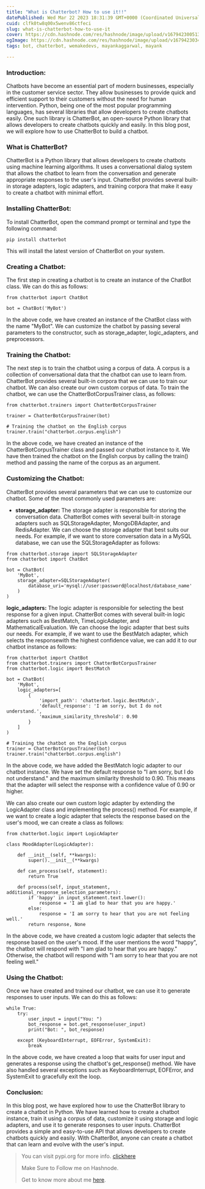 ```yaml
---
title: "What is Chatterbot? How to use it!!"
datePublished: Wed Mar 22 2023 18:31:39 GMT+0000 (Coordinated Universal Time)
cuid: clfk0tw8q00x5wenv86ctfeci
slug: what-is-chatterbot-how-to-use-it
cover: https://cdn.hashnode.com/res/hashnode/image/upload/v1679423005133/507343fd-19e6-43b5-9233-4b9d155d0506.png
ogImage: https://cdn.hashnode.com/res/hashnode/image/upload/v1679423034886/b7642984-ecbb-44dc-aefa-774ca31db4ef.png
tags: bot, chatterbot, wemakedevs, mayankaggarwal, mayank

---
```


### Introduction:

Chatbots have become an essential part of modern businesses, especially in the customer service sector. They allow businesses to provide quick and efficient support to their customers without the need for human intervention. Python, being one of the most popular programming languages, has several libraries that allow developers to create chatbots easily. One such library is ChatterBot, an open-source Python library that allows developers to create chatbots quickly and easily. In this blog post, we will explore how to use ChatterBot to build a chatbot.

### What is ChatterBot?

ChatterBot is a Python library that allows developers to create chatbots using machine learning algorithms. It uses a conversational dialog system that allows the chatbot to learn from the conversation and generate appropriate responses to the user's input. ChatterBot provides several built-in storage adapters, logic adapters, and training corpora that make it easy to create a chatbot with minimal effort.

### Installing ChatterBot:

To install ChatterBot, open the command prompt or terminal and type the following command:

```plaintext
pip install chatterbot
```

This will install the latest version of ChatterBot on your system.

### Creating a Chatbot:

The first step in creating a chatbot is to create an instance of the ChatBot class. We can do this as follows:

```plaintext
from chatterbot import ChatBot

bot = ChatBot('MyBot')
```

In the above code, we have created an instance of the ChatBot class with the name "MyBot". We can customize the chatbot by passing several parameters to the constructor, such as storage\_adapter, logic\_adapters, and preprocessors.

### Training the Chatbot:

The next step is to train the chatbot using a corpus of data. A corpus is a collection of conversational data that the chatbot can use to learn from. ChatterBot provides several built-in corpora that we can use to train our chatbot. We can also create our own custom corpus of data. To train the chatbot, we can use the ChatterBotCorpusTrainer class, as follows:

```plaintext
from chatterbot.trainers import ChatterBotCorpusTrainer

trainer = ChatterBotCorpusTrainer(bot)

# Training the chatbot on the English corpus
trainer.train("chatterbot.corpus.english")
```

In the above code, we have created an instance of the ChatterBotCorpusTrainer class and passed our chatbot instance to it. We have then trained the chatbot on the English corpus by calling the train() method and passing the name of the corpus as an argument.

### Customizing the Chatbot:

ChatterBot provides several parameters that we can use to customize our chatbot. Some of the most commonly used parameters are:

* **storage\_adapter:** The storage adapter is responsible for storing the conversation data. ChatterBot comes with several built-in storage adapters such as SQLStorageAdapter, MongoDBAdapter, and RedisAdapter. We can choose the storage adapter that best suits our needs. For example, if we want to store conversation data in a MySQL database, we can use the SQLStorageAdapter as follows:
    

```plaintext
from chatterbot.storage import SQLStorageAdapter
from chatterbot import ChatBot

bot = ChatBot(
    'MyBot',
    storage_adapter=SQLStorageAdapter(
        database_uri='mysql://user:password@localhost/database_name'
    )
)
```

**logic\_adapters:** The logic adapter is responsible for selecting the best response for a given input. ChatterBot comes with several built-in logic adapters such as BestMatch, TimeLogicAdapter, and MathematicalEvaluation. We can choose the logic adapter that best suits our needs. For example, if we want to use the BestMatch adapter, which selects the responsewith the highest confidence value, we can add it to our chatbot instance as follows:

```plaintext
from chatterbot import ChatBot
from chatterbot.trainers import ChatterBotCorpusTrainer
from chatterbot.logic import BestMatch

bot = ChatBot(
    'MyBot',
    logic_adapters=[
        {
            'import_path': 'chatterbot.logic.BestMatch',
            'default_response': 'I am sorry, but I do not understand.',
            'maximum_similarity_threshold': 0.90
        }
    ]
)

# Training the chatbot on the English corpus
trainer = ChatterBotCorpusTrainer(bot)
trainer.train("chatterbot.corpus.english")
```

In the above code, we have added the BestMatch logic adapter to our chatbot instance. We have set the default response to "I am sorry, but I do not understand." and the maximum similarity threshold to 0.90. This means that the adapter will select the response with a confidence value of 0.90 or higher.

We can also create our own custom logic adapter by extending the LogicAdapter class and implementing the process() method. For example, if we want to create a logic adapter that selects the response based on the user's mood, we can create a class as follows:

```plaintext
from chatterbot.logic import LogicAdapter

class MoodAdapter(LogicAdapter):

    def __init__(self, **kwargs):
        super().__init__(**kwargs)

    def can_process(self, statement):
        return True

    def process(self, input_statement, additional_response_selection_parameters):
        if 'happy' in input_statement.text.lower():
            response = 'I am glad to hear that you are happy.'
        else:
            response = 'I am sorry to hear that you are not feeling well.'
        return response, None
```

In the above code, we have created a custom logic adapter that selects the response based on the user's mood. If the user mentions the word "happy", the chatbot will respond with "I am glad to hear that you are happy." Otherwise, the chatbot will respond with "I am sorry to hear that you are not feeling well."

### Using the Chatbot:

Once we have created and trained our chatbot, we can use it to generate responses to user inputs. We can do this as follows:

```plaintext
while True:
    try:
        user_input = input("You: ")
        bot_response = bot.get_response(user_input)
        print("Bot: ", bot_response)

    except (KeyboardInterrupt, EOFError, SystemExit):
        break
```

In the above code, we have created a loop that waits for user input and generates a response using the chatbot's get\_response() method. We have also handled several exceptions such as KeyboardInterrupt, EOFError, and SystemExit to gracefully exit the loop.

### Conclusion:

In this blog post, we have explored how to use the ChatterBot library to create a chatbot in Python. We have learned how to create a chatbot instance, train it using a corpus of data, customize it using storage and logic adapters, and use it to generate responses to user inputs. ChatterBot provides a simple and easy-to-use API that allows developers to create chatbots quickly and easily. With ChatterBot, anyone can create a chatbot that can learn and evolve with the user's input.

> You can visit pypi.org for more info. [clickhere](https://pypi.org/project/ChatterBot/)
> 
> Make Sure to Follow me on Hashnode.
> 
> Get to know more about me [here](https://mayankaggarwal.live/).